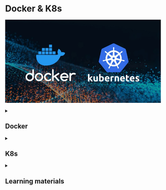 # Docker & K8s 

![docker-and-k8s-logo](docker-and-k8s.jpeg)

<details>
<summary><h2>Docker</h2></summary>

Build the Docker image from a Dockerfile
```
docker build -t [IMAGE_NAME]:[VERSION] .

docker build -t hello-docker:1.0 .
```
`-t` - Flag used to tag the image with a name and optionally a version or tag. Name - `hello-docker`, tag - `1.0` <br>
`.` - Specifies the build context. The build context is the set of files located in the specified directory, which Docker 
will use for the build process. The `.` refers to the current directory, meaning Docker will look for a Dockerfile in the 
current directory and use the files in the current directory as the context for building the image. <br>

| `docker run`                                                                                                                                                                                                            | `docker start`                                    | `docker stop`                |
|-------------------------------------------------------------------------------------------------------------------------------------------------------------------------------------------------------------------------|---------------------------------------------------|------------------------------|
| Creates and starts a new container from an image                                                                                                                                                                        | Starts an existing stopped container              | Stop the Docker container    |
| `docker run --name [CONTAINER_NAME] [IMAGE_NAME]:[VERSION]`                                                                                                                                                             | `docker start [CONTAINER_ID]`                     | `docker stop [CONTAINER_ID]` |
| `docker run --name MyDockerApp hello-docker:1.0`                                                                                                                                                                        |                                                   |                              |
| `docker run -d --rm --name MyDockerApp hello-docker:1.0`                                                                                                                                                                |                                                   |                              |
| `docker run -d -p 8080:80 --name MyDockerApp hello-docker:1.0`                                                                                                                                                          |                                                   |                              |
| `--name` - Assign a custom name to the container being created                                                                                                                                                          |                                                   |                              |
| `-d` - Detached mode. This allows you to continue using the terminal for other commands while the container runs in the background.                                                                                     | Starts the container in detached mode by default. |                              |
| `docker attach [CONTAINER_NAME]` - Connect your terminal to a running Docker container's standard input, output, and error streams.                                                                                     |                                                   |                              |
| `-rm` - Automatically remove the container when it exits.                                                                                                                                                               |                                                   |                              |
| `-p 8080:80` - Publish a container's port(s) to the host. Allows you to make services running inside the container accessible from the host machine or network. Maps port 8080 on the host to port 80 in the container. |                                                   |                              |

| Check all RUNNING Docker containers | Check all Docker containers  | Check Docker images  | Follow the logs of a container in realtime use |
|-------------------------------------|------------------------------|----------------------|------------------------------------------------|
| `docker ps`                         | `docker ps -a`               | `docker images`      | `docker logs -f [CONTAINER_NAME]`              |

| Description                                     | Command                                    |                                      | Addition                                                   |
|-------------------------------------------------|--------------------------------------------|--------------------------------------|------------------------------------------------------------| 
| Delete container                                | `docker container rm [CONTAINER_ID]`       |                                      |                                                            |
| Delete image                                    | `docker image rm [IMAGE_ID]`               | `docker rmi [IMAGE_ID]`              | Before deleting an image delete the container that uses it |
| Remove all unused images and containers         | `docker system prune -a`                   |                                      |                                                            |
| Remove volume                                   | `docker volume rm`                         | `docker volume prune`                |                                                            |                                                                                                                                                                                                                                                           

<br>

`_TO_DO_`
Docker has 2 options for containers to store files on the host machine, so that the files are persisted even after the 
container stops: 

| Volumes                                                                                         | Bind mounts(Host volume)                                                                                                                                                                                                   |
|-------------------------------------------------------------------------------------------------|----------------------------------------------------------------------------------------------------------------------------------------------------------------------------------------------------------------------------|
| Completely handled by Docker.                                                                   | When you use a bind mount in Docker, you are linking a directory on the host filesystem to a directory in the container.                                                                                                   |
|                                                                                                 | If you modify, create, or delete files in the directory on the host, these changes will be immediately visible inside the container in the corresponding directory.                                                        |
|                                                                                                 | If you modify, create, or delete files from within the container in the mounted directory, these changes will be reflected on the host filesystem.                                                                         |
| One container writes to the storage while another reads from it.                                | Allows for real-time collaboration between the host and the container, which is particularly useful for development environments where code changes need to be tested immediately without rebuilding the container image.  |
| Named volume - Have specific name assigned to it.                                               | `docker run -v host_dir:container_dir`                                                                                                                                                                                     |
| `docker run -v name:container_dir`                                                              |                                                                                                                                                                                                                            |
| Anonymous volume - Not given a specific name. Docker assigns them an unique ID automatically.   |                                                                                                                                                                                                                            |
| `docker run -v container_dir`                                                                   |                                                                                                                                                                                                                            |
|                                                                                                 |                                                                                                                                                                                                                            |

<br>

Start multiple containers `docker-compose.yml`:
```
docker-compose up
```

Stop the containers:
```
docker-compose down
```

</details>


<details>
<summary><h2>K8s</h2></summary>

### Features:
- High availability - No downtime
- Scalability - High performance
- Disaster recovery - Backup and restore

### Kubernetes architecture
![kubernetes-architecture](kubernetes-architecture.png)

`K8s cluster`
- Cluster - Set of nodes
- Consists of a `Master node` and 1 or more `Worker nodes`.
  - `Node` is a worker machine in K8s. 
    - Its components run on every node, maintaining running pods and providing the K8s runtime environment.
    - Can be either a physical or virtual machine.
    - Has multiple pods on it.
    - `kubelet` - Ensures that the containers defined in a Pod are running and healthy.
    - `kube-proxy`
      - Implements the networking aspects of the `Service` concept.
      - Service - Abstract way to expose an application running on a set of pods as a network service.
        - Provides a virtual IP(known as the ClusterIP), which enables communication with any pod in the set without 
          worrying about individual pod IP changes. 
        - As pods are created and destroyed, services provide a stable endpoint, allowing other pods to discover and 
          connect to the appropriate IP addresses, even as individual pods come and go.
        - Uses a simple round-robin load balancing approach to distribute traffic across the pods.
        - `Ingress` - Manages external access to the services in a K8s cluster(HTTP/HTTPS traffic). When external traffic comes 
          to the cluster, it first passes through the Ingress, which routes it to the appropriate Service based on 
          defined rules.
      - Maintains network rules on nodes, which allow internal and external communication to the pods.
    - `Container runtime`- Software responsible for running containers.
  - `Worker node`
    - Every cluster needs at least 1 worker node in order to run pods.
    - Does the actual work, runs the containers that make up the application, managed by the `kubelet`.
    - Controlled by the Master node.
    - Hosts the pods that are the components of the application workload.
    - `Pod`
      - Smallest unit in K8s.
      - Holds 1 or more containers.
      - Represents a set of running containers in the cluster.
      - Usually 1 application per pod.
      - Each pod gets its own unique IP address, which changes if the pod is recreated.
      - Can die very easily.
      - The lifecycle of a Pod and a Service are independent of each other.
  - `Master node`
    - Hosts the K8s `Control plane` components.
    - Need less resources than `Worker nodes`.
    - Control plane components make global decisions about the cluster, as well as detecting and responding to cluster events.
      - `kube-apiserver`
        - Exposes an HTTP API that serves as the primary communication hub for end users, cluster components, and external systems.
        - If you want to deploy a new application in a K8s cluster you interact with the API server using UI(K8s Dashboard) 
          or CLI(`kubectl`).
        - Cluster gateway.
        - Acts as a gatekeeper for authentication.
        - Good for security, because there is only 1 entry point into the cluster.
      - `kube-scheduler`
        - Watches for newly created Pods that have no assigned Node, and selects an appropriate Node for them to run on 
          based on resource availability and other scheduling constraints.
        - Only decides on which Node a new Pod should be scheduled, the actual the process of running the Pod is handled by the `kublet`.
      - `kube-controller-manager` 
        - Detects and manages changes in the cluster's desired state.
        - If a pod dies or becomes unhealthy, the Controller manager is responsible for ensuring that the desired state is 
          restored. It does this by creating a new pod to replace the missing pod, and the `kube-scheduler` will then 
          schedule the new pod onto an appropriate node.
      - `etcd`
        - Store all cluster state data.
        - The cluster brain.
        - Key value store.
        - How does the `kube-scheduler` know what resources are available?
        - How does the `kube-contrller-manager` know that the cluster state change?
        - Does not store Application data.
      - `cloud-contrller-manager` - Interacts with the underlying cloud provider's API to manage cloud-specific resources, 
        such as load balancers, storage, and networking.

`Minikube` - 1 node K8s cluster. `Master node` and `Worker node` run on 1 node. Useful for local test. <br>
`Configmap` - Used to store non-sensitive, external configuration data for an application (Example - DB_URL). <br>
`Secret` - Similar to `Configmap`, but is used to store sensitive data such as passwords, API keys, or tokens(Example - DB_USER / DB_PASSWORD). <br>
`Deployment`
- Describe the desired state of your application(Example - Which images to use, Number of pod replicas).
- Blueprint for app pods.
- Manages a `ReplicaSet`(Ensures the desired number of pod replicas are running in the cluster at all times).

TODO
`Volumes` - attaches a physical hard drive can be local or cloud

K8s doesn't manage data persistence
DBs cant be replicated via Deployment, because it has a state
`StatefulSet` - for statefull apps or dbs
DBs are ofter hosted outside the K8s cluster



`Helm`
`ArgoCd`
`Vault`




The configuration file has 3 parts:
- Metadata - `metadata:`
  - Contains identifying information about the resource, such as its name, `Namespace`(Help isolate workloads, making 
    it easier to apply resource quotas, access controls, and policies specific to each namespace), and `Labels`().
- Specification - `spec:`
  - Describes the desired state of the resource.
  - Attributes are specific to the kind.
- Status
  - Automatically generated and updated by K8s. 
  - K8s continuously compares the Desired state(From the `spec`) with the Actual state(Stored in `etcd`) and takes actions to reconcile any differences.

`deployment.yml`
```
apiVersion: apps/v1  #For each component there is a different apiVersion
kind: Deployment
metadata:
  name:
  labels:
spec:
  replicas:
  selector:

```













</details>


<details>
<summary><h2>Learning materials</h2></summary>

### Udemy course
- [Docker & Kubernetes: The Practical Guide [2024 Edition]](https://www.udemy.com/course/docker-kubernetes-the-practical-guide/?couponCode=LETSLEARNNOWPP)

### Docker
#### Videos
- [Intro to Docker [with Java Examples]](https://www.youtube.com/watch?v=FzwIs2jMESM)
- [Docker in IntelliJ IDEA](https://www.youtube.com/watch?v=FzwIs2jMESM)
- [100+ Docker Concepts you Need to Know](https://www.youtube.com/watch?v=rIrNIzy6U_g)
- [Docker in 100 Seconds](https://www.youtube.com/watch?v=Gjnup-PuquQ)
- [Learn Docker in 7 Easy Steps - Full Beginner's Tutorial](https://www.youtube.com/watch?v=gAkwW2tuIqE)
- [How to dockerize your Spring Boot API | Docker Tutorial](https://www.youtube.com/watch?v=3SNKdr3f9Io)
- [you need to learn Docker RIGHT NOW!! // Docker Containers 101](https://www.youtube.com/watch?v=eGz9DS-aIeY)
- [Why Use Docker: Real-life Use Cases](https://www.youtube.com/watch?v=rcYswUg0J5k)
- [Multi Container Docker Applications | A real-world example](https://www.youtube.com/watch?v=bX_tFv0YCqg)
- [Docker Crash Course Tutorial](https://www.youtube.com/playlist?list=PL4cUxeGkcC9hxjeEtdHFNYMtCpjNBm3h7)
- [Docker Tutorial for Beginners | Full Course [2021]](https://www.youtube.com/watch?v=p28piYY_wv8&t=3763s)
- [Docker Volumes explained in 6 minutes](https://www.youtube.com/watch?v=p2PH_YPCsis)
- [Docker Volumes Explained](https://www.youtube.com/watch?v=n4LRpnqsXIo)
- [How to create and use a Docker volume](https://www.youtube.com/watch?v=_MlSdlP6nwc)
- [Docker Volumes Explained (PostgreSQL example)](https://www.youtube.com/watch?v=G-5c25DYnfI)
- [Docker Volumes Demo || Docker Tutorial 13](https://www.youtube.com/watch?v=SBUCYJgg4Mk)
- [Docker Crash Course #10 - Volumes](https://www.youtube.com/watch?v=Wh4BcFFr6Fc)
- [What is Docker Volume | How to create Volumes | What is Bind Mount | Docker Storage](https://www.youtube.com/watch?v=VOK06Q4QqvE)
- [Docker Compose will BLOW your MIND!! (a tutorial)](https://www.youtube.com/watch?v=DM65_JyGxCo)
- [Docker Compose & Docker Volumes | Docker](https://www.youtube.com/watch?v=41o4RJxfCZM)
- [Docker Crash Course #11 - Docker Compose](https://www.youtube.com/watch?v=TSySwrQcevM)
- [Docker Compose Tutorial](https://www.youtube.com/watch?v=HG6yIjZapSA)
- [When would you want to use docker and docker-compose on your projects?](https://www.youtube.com/watch?v=m3To85qMOuA&list=WL&index=94)

### K8s
#### Videos
- [What is Kubernetes?](https://www.youtube.com/watch?v=IMOZCDhH7do&list=PLN_xGGp_EzELV3J2Bp-kNkmI2Vor338NI&index=9)
- [Kubernetes Explained in 100 Seconds](https://www.youtube.com/watch?v=PziYflu8cB8)
- [Kubernetes Explained in 6 Minutes | k8s Architecture](https://www.youtube.com/watch?v=TlHvYWVUZyc&list=WL&index=51)
- [Docker vs Kubernetes vs Docker Swarm | Comparison in 5 mins](https://www.youtube.com/watch?v=9_s3h_GVzZc)
- [What is Kubernetes | Kubernetes explained in 15 mins](https://www.youtube.com/watch?v=VnvRFRk_51k)
- [Kubernetes Tutorial For Beginners - Learn Kubernetes](https://www.youtube.com/watch?v=yznvWW_L7AA&list=WL&index=104)
- [Kubernetes Tutorial - Kubernetes Architecture Explained](https://www.youtube.com/watch?v=1vnA13v8PcA&list=WL&index=83)
- [Първи стъпки с Kubernetes - Димитър Захариев](https://www.youtube.com/watch?v=-zu7qioThP4)
- [you need to learn Kubernetes RIGHT NOW!!](https://www.youtube.com/watch?v=7bA0gTroJjw&list=WL)
- [Intro to Kubernetes | Container Tools For Beginners | Orchestration Tools | Great Learning](https://www.youtube.com/watch?v=WUU85wXv4mA&list=WL&index=75&t=673s)
- [Kubernetes Crash Course for Absolute Beginners [NEW]](https://www.youtube.com/watch?v=s_o8dwzRlu4&list=WL&index=63&t=290s)
- [Deploying Java Applications with Docker and Kubernetes | DevOps Project](https://www.youtube.com/watch?v=0GgBi8yNQT4&list=WL&index=67&t=433s)
- [Kubernetes Roadmap - Complete Step-by-Step Learning Path](https://www.youtube.com/watch?v=S8eX0MxfnB4&list=WL&index=83)

#### Read
- [What is Kubernetes?](https://www.redhat.com/en/topics/containers/what-is-kubernetes)
- [What is Kubernetes?](https://cloud.google.com/learn/what-is-kubernetes)
- [How to explain Kubernetes in plain English](https://enterprisersproject.com/article/2017/10/how-explain-kubernetes-plain-english)
- [What Is Kubernetes? What You Need To Know As A Developer](https://medium.com/@rphilogene/what-is-kubernetes-what-you-need-to-know-as-a-developer-674af25e3947)
- [Overview](https://kubernetes.io/docs/concepts/overview/)
- [Kubernetes Components](https://kubernetes.io/docs/concepts/overview/components/)
- [Objects In Kubernetes](https://kubernetes.io/docs/concepts/overview/working-with-objects/)
- [The Kubernetes API](https://kubernetes.io/docs/concepts/overview/kubernetes-api/)
- [Cluster Architecture](https://kubernetes.io/docs/concepts/architecture/)
  
</details>




